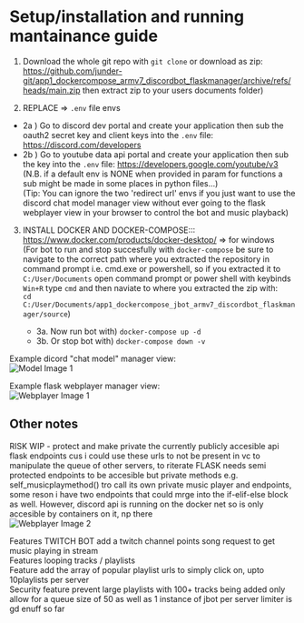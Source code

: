 # Setup/installation and running mantainance guide  
  
1) Download the whole git repo with ```git clone``` or download as zip: https://github.com/junder-git/app1_dockercompose_armv7_discordbot_flaskmanager/archive/refs/heads/main.zip then extract zip to your users documents folder)  
  
2) REPLACE => ```.env``` file envs  
  - 2a ) Go to discord dev portal and create your application then sub the oauth2 secret key and client keys into the ```.env``` file: https://discord.com/developers  
  - 2b ) Go to youtube data api portal and create your application then sub the key into the ```.env``` file: https://developers.google.com/youtube/v3    
(N.B. if a default env is NONE when provided in param for functions a sub might be made in some places in python files...)  
(Tip: You can ignore the two 'redirect url' envs if you just want to use the discord chat model manager view without ever going to the flask webplayer view in your browser to control the bot and music playback)  
  
3) INSTALL DOCKER AND DOCKER-COMPOSE::: https://www.docker.com/products/docker-desktop/ => for windows  
   (For bot to run and stop succesfully with ```docker-compose``` be sure to navigate to the correct path where you extracted the repository in command prompt i.e. cmd.exe or powershell, so if you extracted it to ```C:/User/Documents``` open command prompt or power shell with keybinds ```Win+R``` type ```cmd``` and then naviate to where you extracted the zip with:  
   ```cd C:/User/Documents/app1_dockercompose_jbot_armv7_discordbot_flaskmanager/source```)  
     
   - 3a. Now run bot with) ```docker-compose up -d```  
   - 3b. Or stop bot with) ```docker-compose down -v```  
     
Example dicord "chat model" manager view:  
![Model Image 1](READMEresources/discord_chat_model_example.png)  
  
Example flask webplayer manager view:  
![Webplayer Image 1](READMEresources/flask_webapp_example.png)    
  
  
## Other notes  
  
RISK WIP - protect and make private the currently publicly accesible api flask endpoints cus i could use these urls to not be present in vc to manipulate the queue of other servers, to riterate 
FLASK needs semi protected endpoints to be accesible but private methods e.g. self_musicplaymethod() tro call its own private music player and endpoints, some reson i have two endpoints that could mrge into the if-elif-else block as well. However, discord api is running on the docker net so is only accesible by containers on it, np there      
![Webplayer Image 2](READMEresources/flask_endpoints.png) 
  
Features TWITCH BOT  add a twitch channel points song request to get music playing in stream   
Features looping tracks / playlists  
Feature add the array of popular playlist urls to simply click on, upto 10playlists per server  
Security feature prevent large playlists with 100+ tracks being added only allow for a queue size of 50 as well as 1 instance of jbot per server limiter is gd enuff so far    
  
